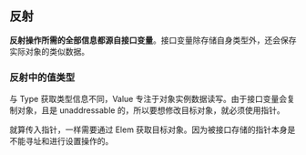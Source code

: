 反射
------

**反射操作所需的全部信息都源自接口变量**。接口变量除存储自身类型外，还会保存实际对象的类似数据。



### 反射中的值类型

与 Type 获取类型信息不同，Value 专注于对象实例数据读写。由于接口变量会复制对象，且是 unaddressable 的，所以要想修改目标对象，就必须使用指针。

就算传入指针，一样需要通过 Elem 获取目标对象。因为被接口存储的指针本身是不能寻址和进行设置操作的。

